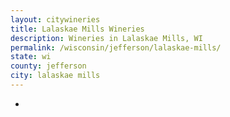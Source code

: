 ```yaml
---
layout: citywineries
title: Lalaskae Mills Wineries
description: Wineries in Lalaskae Mills, WI
permalink: /wisconsin/jefferson/lalaskae-mills/
state: wi
county: jefferson
city: lalaskae mills
---
```

-
